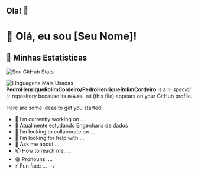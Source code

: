 ## Ola! 👋
# 👋 Olá, eu sou [Seu Nome]!

## 🚀 Minhas Estatísticas

![Seu GitHub Stats](https://github-readme-stats.vercel.app/api?username=PedroHenriqueRolimCordeiro&show_icons=true&theme=tokyonight&hide_border=true)

![Linguagens Mais Usadas](https://github-readme-stats.vercel.app/api/top-langs/?username=PedroHenriqueRolimCordeiro&layout=compact&theme=radical)
**PedroHenriqueRolimCordeiro/PedroHenriqueRolimCordeiro** is a ✨ _special_ ✨ repository because its `README.md` (this file) appears on your GitHub profile.

Here are some ideas to get you started:

- 🔭 I’m currently working on ...
- 🌱 Atualmente estudando Engenharia de dados
- 👯 I’m looking to collaborate on ...
- 🤔 I’m looking for help with ...
- 💬 Ask me about ...
- 📫 How to reach me: ...
- 😄 Pronouns: ...
- ⚡ Fun fact: ...
-->
